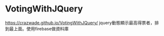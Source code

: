 # VotingWithJQuery
https://crazwade.github.io/VotingWithJQuery/
jquery動態顯示最高得票者，排到最上面。使用firebase做資料庫
